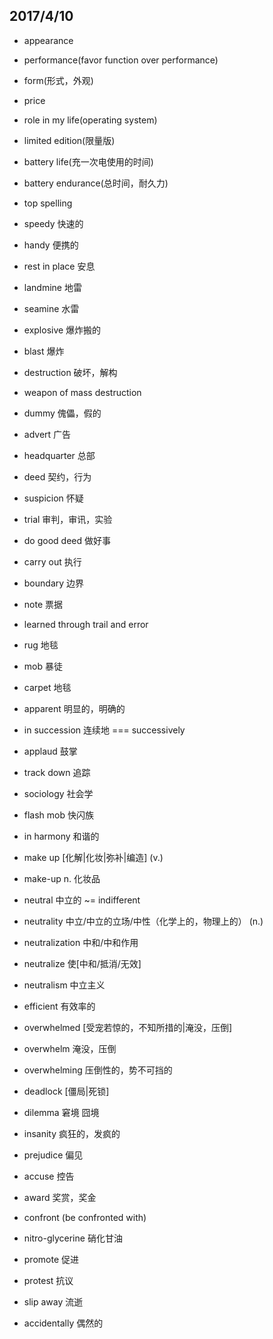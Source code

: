 ## 2017/4/10

+ appearance

+ performance(favor function over performance)

+ form(形式，外观)

+ price

+ role in my life(operating system)

+ limited edition(限量版)

+ battery life(充一次电使用的时间)

+ battery endurance(总时间，耐久力)

+ top spelling

+ speedy 快速的

+ handy 便携的

+ rest in place 安息

+ landmine 地雷

+ seamine 水雷

+ explosive 爆炸搬的

+ blast 爆炸

+ destruction 破坏，解构

+ weapon of mass destruction

+ dummy 傀儡，假的

+ advert 广告

+ headquarter 总部

+ deed 契约，行为

+ suspicion 怀疑

+ trial 审判，审讯，实验

+ do good deed 做好事

+ carry out 执行

+ boundary 边界

+ note 票据

+ learned through trail and error

+ rug 地毯

+ mob 暴徒

+ carpet 地毯

+ apparent 明显的，明确的

+ in succession 连续地 === successively

+ applaud 鼓掌

+ track down 追踪

+ sociology 社会学

+ flash mob 快闪族

+ in harmony 和谐的

+ make up \[化解|化妆|弥补|编造\] (v.)

+ make-up n. 化妆品

+ neutral 中立的 ~= indifferent

+ neutrality 中立/中立的立场/中性（化学上的，物理上的） (n.)

+ neutralization 中和/中和作用

+ neutralize 使\[中和/抵消/无效\]

+ neutralism 中立主义

+ efficient 有效率的

+ overwhelmed \[受宠若惊的，不知所措的|淹没，压倒\]

+ overwhelm 淹没，压倒

+ overwhelming 压倒性的，势不可挡的

+ deadlock \[僵局|死锁\]

+ dilemma 窘境 囧境

+ insanity 疯狂的，发疯的

+ prejudice 偏见

+ accuse 控告

+ award 奖赏，奖金

+ confront (be confronted with)

+ nitro-glycerine 硝化甘油

+ promote 促进

+ protest 抗议

+ slip away 流逝

+ accidentally 偶然的
